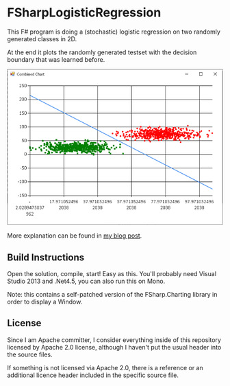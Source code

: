 FSharpLogisticRegression
========================

This F# program is doing a (stochastic) logistic regression on two randomly generated classes in 2D.

At the end it plots the randomly generated testset with the decision boundary that was learned before. 

![LogisticRegression](separation.png "Logistic Regression")

More explanation can be found in [my blog post](http://codingwiththomas.blogspot.com/2014/05/stochastic-logistic-regression-in-f.html).


Build Instructions
------------------

Open the solution, compile, start! Easy as this.
You'll probably need Visual Studio 2013 and .Net4.5, you can also run this on Mono. 

Note: this contains a self-patched version of the FSharp.Charting library in order to display a Window. 

License
-------

Since I am Apache committer, I consider everything inside of this repository 
licensed by Apache 2.0 license, although I haven't put the usual header into the source files.

If something is not licensed via Apache 2.0, there is a reference or an additional licence header included in the specific source file.
